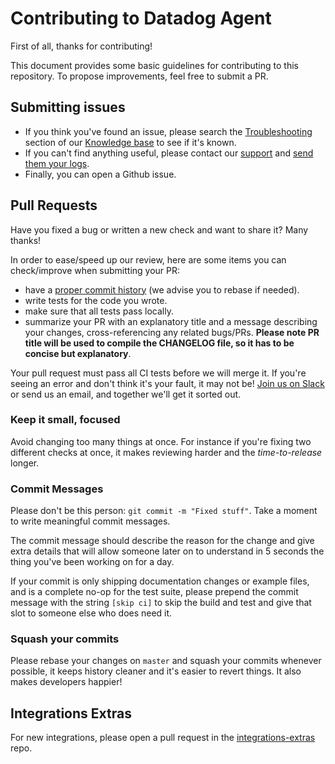 # Contributing to Datadog Agent

First of all, thanks for contributing!

This document provides some basic guidelines for contributing to this repository.
To propose improvements, feel free to submit a PR.

## Submitting issues

* If you think you've found an issue, please search the [Troubleshooting][troubleshooting]
  section of our [Knowledge base][kb] to see if it's known.
* If you can't find anything useful, please contact our [support][support] and
  [send them your logs][flare].
* Finally, you can open a Github issue.

## Pull Requests

Have you fixed a bug or written a new check and want to share it? Many thanks!

In order to ease/speed up our review, here are some items you can check/improve
when submitting your PR:

* have a [proper commit history](#commits) (we advise you to rebase if needed).
* write tests for the code you wrote.
* make sure that all tests pass locally.
* summarize your PR with an explanatory title and a message describing your
  changes, cross-referencing any related bugs/PRs. **Please note PR title will
  be used to compile the CHANGELOG file, so it has to be concise but explanatory**.

Your pull request must pass all CI tests before we will merge it. If you're seeing
an error and don't think it's your fault, it may not be! [Join us on Slack][slack]
or send  us an email, and together we'll get it sorted out.

### Keep it small, focused

Avoid changing too many things at once. For instance if you're fixing two different
checks at once, it makes reviewing harder and the _time-to-release_ longer.

### Commit Messages

Please don't be this person: `git commit -m "Fixed stuff"`. Take a moment to
write meaningful commit messages.

The commit message should describe the reason for the change and give extra details
that will allow someone later on to understand in 5 seconds the thing you've been
working on for a day.

If your commit is only shipping documentation changes or example files, and is a
complete no-op for the test suite, please prepend the commit message with the
string `[skip ci]` to skip the build and test and give that slot to someone else
who does need it.

### Squash your commits

Please rebase your changes on `master` and squash your commits whenever possible,
it keeps history cleaner and it's easier to revert things. It also makes developers
happier!

## Integrations Extras

For new integrations, please open a pull request in the [integrations-extras][extras] repo.

[troubleshooting]: https://datadog.zendesk.com/hc/en-us/sections/200766955-Troubleshooting
[kb]: https://datadog.zendesk.com/hc/en-us
[support]: http://docs.datadoghq.com/help/
[flare]: https://docs.datadoghq.com/agent/troubleshooting/#send-a-flare
[extras]: https://github.com/DataDog/integrations-extras
[slack]: http://datadoghq.slack.com
